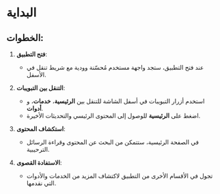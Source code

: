# البداية

## الخطوات:

1. **فتح التطبيق**:

   - عند فتح التطبيق، ستجد واجهة مستخدم مُحسّنة وودية مع شريط تنقل في الأسفل.

2. **التنقل بين التبويبات**:

   - استخدم أزرار التبويبات في أسفل الشاشة للتنقل بين **الرئيسية**، **خدمات**، و **أدوات**.
   - اضغط على **الرئيسية** للوصول إلى المحتوى الرئيسي والتحديثات الأخيرة.

3. **استكشاف المحتوى**:

   - في الصفحة الرئيسية، ستتمكن من البحث عن المحتوى وقراءة الرسائل الترحيبية.

4. **الاستفادة القصوى**:

   - تجول في الأقسام الأخرى من التطبيق لاكتشاف المزيد من الخدمات والأدوات التي نقدمها.